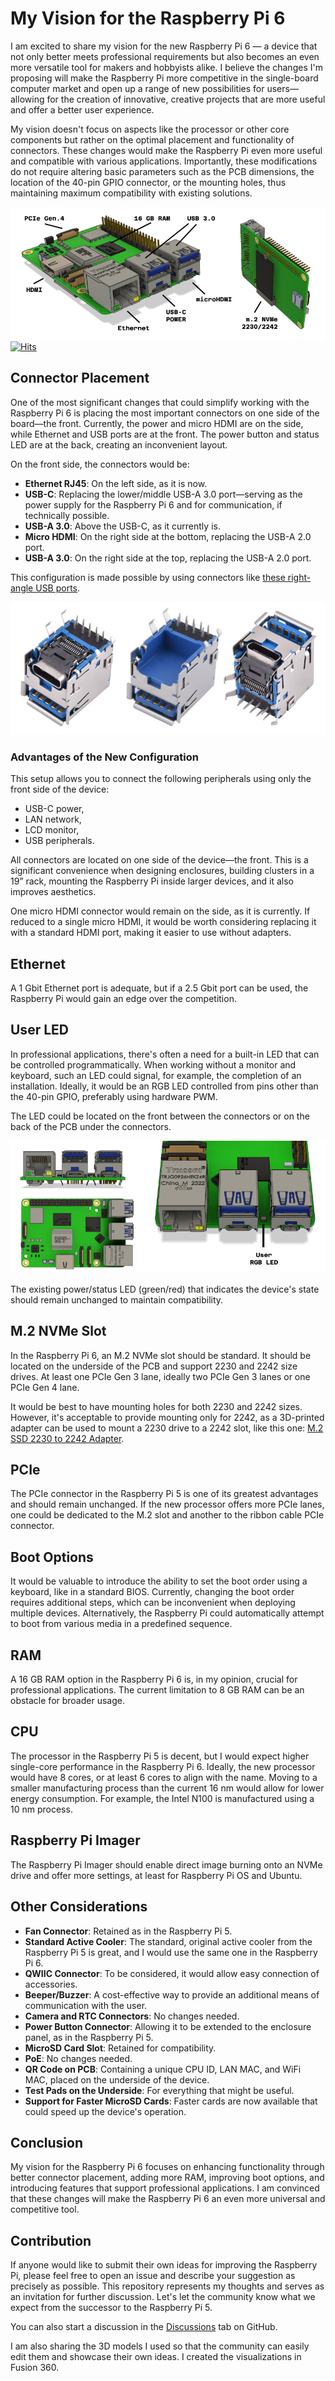 # My Vision for the Raspberry Pi 6

I am excited to share my vision for the new Raspberry Pi 6 — a device that not only better meets professional requirements but also becomes an even more versatile tool for makers and hobbyists alike. I believe the changes I'm proposing will make the Raspberry Pi more competitive in the single-board computer market and open up a range of new possibilities for users—allowing for the creation of innovative, creative projects that are more useful and offer a better user experience.

My vision doesn't focus on aspects like the processor or other core components but rather on the optimal placement and functionality of connectors. These changes would make the Raspberry Pi even more useful and compatible with various applications. Importantly, these modifications do not require altering basic parameters such as the PCB dimensions, the location of the 40-pin GPIO connector, or the mounting holes, thus maintaining maximum compatibility with existing solutions.

![ReadMe Image](images/ReadMeImage.png)
[![Hits](https://hits.seeyoufarm.com/api/count/incr/badge.svg?url=https%3A%2F%2Fgithub.com%2Fcmd0s%2FRaspberry-Pi-6-Design-Proposal&count_bg=%2379C83D&title_bg=%23555555&icon=&icon_color=%23E7E7E7&title=hits&edge_flat=false)](https://hits.seeyoufarm.com)

## Connector Placement

One of the most significant changes that could simplify working with the Raspberry Pi 6 is placing the most important connectors on one side of the board—the front. Currently, the power and micro HDMI are on the side, while Ethernet and USB ports are at the front. The power button and status LED are at the back, creating an inconvenient layout.

On the front side, the connectors would be:

- **Ethernet RJ45**: On the left side, as it is now.
- **USB-C**: Replacing the lower/middle USB-A 3.0 port—serving as the power supply for the Raspberry Pi 6 and for communication, if technically possible.
- **USB-A 3.0**: Above the USB-C, as it currently is.
- **Micro HDMI**: On the right side at the bottom, replacing the USB-A 2.0 port.
- **USB-A 3.0**: On the right side at the top, replacing the USB-A 2.0 port.

This configuration is made possible by using connectors like [these right-angle USB ports](https://www.aliexpress.com/item/1005004922477359.html).

![alt text](images/ReadMeConnectors.png)

### Advantages of the New Configuration

This setup allows you to connect the following peripherals using only the front side of the device:

- USB-C power,
- LAN network,
- LCD monitor,
- USB peripherals.

All connectors are located on one side of the device—the front. This is a significant convenience when designing enclosures, building clusters in a 19” rack, mounting the Raspberry Pi inside larger devices, and it also improves aesthetics.

One micro HDMI connector would remain on the side, as it is currently. If reduced to a single micro HDMI, it would be worth considering replacing it with a standard HDMI port, making it easier to use without adapters.

## Ethernet

A 1 Gbit Ethernet port is adequate, but if a 2.5 Gbit port can be used, the Raspberry Pi would gain an edge over the competition.

## User LED

In professional applications, there's often a need for a built-in LED that can be controlled programmatically. When working without a monitor and keyboard, such an LED could signal, for example, the completion of an installation. Ideally, it would be an RGB LED controlled from pins other than the 40-pin GPIO, preferably using hardware PWM.

The LED could be located on the front between the connectors or on the back of the PCB under the connectors.

![alt text](images/ReadMeLED.png)

The existing power/status LED (green/red) that indicates the device's state should remain unchanged to maintain compatibility.

## M.2 NVMe Slot

In the Raspberry Pi 6, an M.2 NVMe slot should be standard. It should be located on the underside of the PCB and support 2230 and 2242 size drives. At least one PCIe Gen 3 lane, ideally two PCIe Gen 3 lanes or one PCIe Gen 4 lane.

It would be best to have mounting holes for both 2230 and 2242 sizes. However, it's acceptable to provide mounting only for 2242, as a 3D-printed adapter can be used to mount a 2230 drive to a 2242 slot, like this one: [M.2 SSD 2230 to 2242 Adapter](https://www.printables.com/model/578236-m2-ssd-2230-to-2242).

## PCIe

The PCIe connector in the Raspberry Pi 5 is one of its greatest advantages and should remain unchanged. If the new processor offers more PCIe lanes, one could be dedicated to the M.2 slot and another to the ribbon cable PCIe connector.

## Boot Options

It would be valuable to introduce the ability to set the boot order using a keyboard, like in a standard BIOS. Currently, changing the boot order requires additional steps, which can be inconvenient when deploying multiple devices. Alternatively, the Raspberry Pi could automatically attempt to boot from various media in a predefined sequence.

## RAM

A 16 GB RAM option in the Raspberry Pi 6 is, in my opinion, crucial for professional applications. The current limitation to 8 GB RAM can be an obstacle for broader usage.

## CPU

The processor in the Raspberry Pi 5 is decent, but I would expect higher single-core performance in the Raspberry Pi 6. Ideally, the new processor would have 8 cores, or at least 6 cores to align with the name. Moving to a smaller manufacturing process than the current 16 nm would allow for lower energy consumption. For example, the Intel N100 is manufactured using a 10 nm process.

## Raspberry Pi Imager

The Raspberry Pi Imager should enable direct image burning onto an NVMe drive and offer more settings, at least for Raspberry Pi OS and Ubuntu.

## Other Considerations

- **Fan Connector**: Retained as in the Raspberry Pi 5.
- **Standard Active Cooler**: The standard, original active cooler from the Raspberry Pi 5 is great, and I would use the same one in the Raspberry Pi 6.
- **QWIIC Connector**: To be considered, it would allow easy connection of accessories.
- **Beeper/Buzzer**: A cost-effective way to provide an additional means of communication with the user.
- **Camera and RTC Connectors**: No changes needed.
- **Power Button Connector**: Allowing it to be extended to the enclosure panel, as in the Raspberry Pi 5.
- **MicroSD Card Slot**: Retained for compatibility.
- **PoE**: No changes needed.
- **QR Code on PCB**: Containing a unique CPU ID, LAN MAC, and WiFi MAC, placed on the underside of the device.
- **Test Pads on the Underside**: For everything that might be useful.
- **Support for Faster MicroSD Cards**: Faster cards are now available that could speed up the device's operation.

## Conclusion

My vision for the Raspberry Pi 6 focuses on enhancing functionality through better connector placement, adding more RAM, improving boot options, and introducing features that support professional applications. I am convinced that these changes will make the Raspberry Pi 6 an even more universal and competitive tool.

## Contribution

If anyone would like to submit their own ideas for improving the Raspberry Pi, please feel free to open an issue and describe your suggestion as precisely as possible. This repository represents my thoughts and serves as an invitation for further discussion. Let's let the community know what we expect from the successor to the Raspberry Pi 5.

You can also start a discussion in the [Discussions](https://github.com/cmd0s/Raspberry-Pi-6-Design-Proposal/discussions) tab on GitHub.

I am also sharing the 3D models I used so that the community can easily edit them and showcase their own ideas. I created the visualizations in Fusion 360.